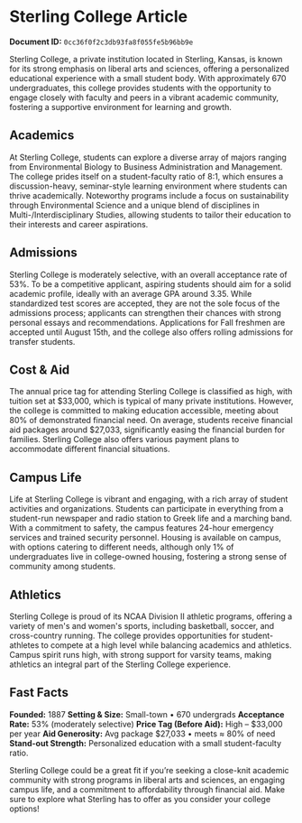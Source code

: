 # Sterling College Article

**Document ID:** `0cc36f0f2c3db93fa8f055fe5b96bb9e`

Sterling College, a private institution located in Sterling, Kansas, is known for its strong emphasis on liberal arts and sciences, offering a personalized educational experience with a small student body. With approximately 670 undergraduates, this college provides students with the opportunity to engage closely with faculty and peers in a vibrant academic community, fostering a supportive environment for learning and growth.

## Academics
At Sterling College, students can explore a diverse array of majors ranging from Environmental Biology to Business Administration and Management. The college prides itself on a student-faculty ratio of 8:1, which ensures a discussion-heavy, seminar-style learning environment where students can thrive academically. Noteworthy programs include a focus on sustainability through Environmental Science and a unique blend of disciplines in Multi-/Interdisciplinary Studies, allowing students to tailor their education to their interests and career aspirations.

## Admissions
Sterling College is moderately selective, with an overall acceptance rate of 53%. To be a competitive applicant, aspiring students should aim for a solid academic profile, ideally with an average GPA around 3.35. While standardized test scores are accepted, they are not the sole focus of the admissions process; applicants can strengthen their chances with strong personal essays and recommendations. Applications for Fall freshmen are accepted until August 15th, and the college also offers rolling admissions for transfer students.

## Cost & Aid
The annual price tag for attending Sterling College is classified as high, with tuition set at $33,000, which is typical of many private institutions. However, the college is committed to making education accessible, meeting about 80% of demonstrated financial need. On average, students receive financial aid packages around $27,033, significantly easing the financial burden for families. Sterling College also offers various payment plans to accommodate different financial situations.

## Campus Life
Life at Sterling College is vibrant and engaging, with a rich array of student activities and organizations. Students can participate in everything from a student-run newspaper and radio station to Greek life and a marching band. With a commitment to safety, the campus features 24-hour emergency services and trained security personnel. Housing is available on campus, with options catering to different needs, although only 1% of undergraduates live in college-owned housing, fostering a strong sense of community among students.

## Athletics
Sterling College is proud of its NCAA Division II athletic programs, offering a variety of men's and women's sports, including basketball, soccer, and cross-country running. The college provides opportunities for student-athletes to compete at a high level while balancing academics and athletics. Campus spirit runs high, with strong support for varsity teams, making athletics an integral part of the Sterling College experience.

## Fast Facts
**Founded:** 1887
**Setting & Size:** Small-town • 670 undergrads
**Acceptance Rate:** 53% (moderately selective)
**Price Tag (Before Aid):** High – $33,000 per year
**Aid Generosity:** Avg package $27,033 • meets ≈ 80% of need
**Stand-out Strength:** Personalized education with a small student-faculty ratio.

Sterling College could be a great fit if you’re seeking a close-knit academic community with strong programs in liberal arts and sciences, an engaging campus life, and a commitment to affordability through financial aid. Make sure to explore what Sterling has to offer as you consider your college options!
